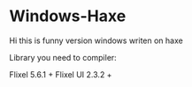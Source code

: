 # Windows-Haxe
Hi this is funny version windows writen on haxe

Library you need to compiler: 

Flixel 5.6.1 +
Flixel UI 2.3.2 +
